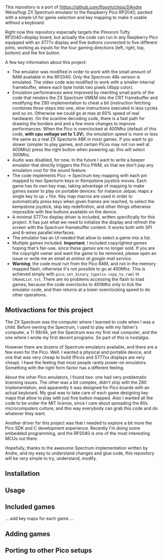 This repository is a port of [https://github.com/floooh/chips/](Andre Weissflog) ZX Spectrum emulator to the Raspberry Pico RP2040, packed with a simple UI for game selection and key mapping to make it usable without a keyboard.

Right now this repository especially targets the Pimoroni Tufty RP2040+display board, but actually the code can run in any Raspberry Pico equipped with an ST77x display and five buttons connected to five different pints, working as inputs for the four gaming directions (left, right, top, bottom) and the fire button.

A few key information about this project:

* The emulator was modified in order to work with the small amount of RAM available in the RP2040. Only the Spectrum 48k version is emulated. The video code was modified to work with a smaller internal framebuffer, where each byte holds two pixels (4bpp color).
* Emulation performances were improved by rewriting small parts of the code that renders the ZX Spectrum VMEM into the CRT framebuffer and modifying the Z80 implementation to cheat a bit (instruction fetching combines three steps into one, slow instructions executed in less cycles and so on. Otherwise we could go at max at 60% speed of real hardware). On the scanline decoding code, there is a fast path for drawing the borders and and a few more changes to improve performances. When the Pico is overclocked at 400Mhz (default of this code, **with cpu voltage set to 1.3V**), the emulation speed is more or less the same as a real ZX Specturm 48K in most games. If you want to go slower (simpler to play games, and certain Picos may not run well at 400Mhz) press the right button when powering up: this will select 300Mhz.
* Audio was disabled, for now. In the future I want to write a beeper emulator that directly triggers the Pico PWM, so that we don't pay any emulation cost for the sound feature.
* The code implements Pico -> Spectrum key mapping with each pin mapped to two Specturm keys or Kempstone joystick moves. Each game has its own key map, taking advantage of mapping to make games easier to play on portable devices: for instance Jetpac maps a single key to up + fire. Key map macros are used in order to automatically press keys when given frames are reached, to select the kempstone joystick, skip key redefinition, and other things otherwise impossible with few buttons available on the device.
* A minimal ST77xx display driver is included, written specifically for this project. It has just what we need to initialize the display and refresh the screen with the Spectrum framebuffer content. It works both with SPI and 8-wires parallel interfaces.
* The emulator has an UI needed that allow to select a game into a list.
* Multiple games included. **Important**, I included copyrighted games hoping that's fair-use, since these games are no longer sold. If you are the copyright owner and want the game to be removed, please open an issue or write me an email at *antirez at google mail service*.
* **Warning**: the code must run from the Pico RAM, and not in the memory mapped flash, otherwise it's not possible to go at 400Mhz. This is achieved simply with `pico_set_binary_type(zx copy_to_ram)` in `CMakeList.txt`. There are no problems accessing the flash to load games, because the code overclocks to 400Mhz only to tick the emulator code, and then returns at a lower overclocking speed to do other operations.

## Motivactions for this project

The ZX Spectrum was the computer where I learned to code when I was a child. Before owning the Spectrum, I used to play with my father's computer, a TI 99/4A, yet the Spectrum was my first real computer, and the one where I wrote my first decent programs. So part of this is nostalgia.

However there are dozens of Spectrum emulators available, and there are a few even for the Pico. Well: I wanted a physical and portable device, and one that was very cheap to build (Picos and ST77xx displays are very cheap). I have the feeling that most people rarely power-on emulators. Something with the right form factor has a different feeling.

About the other Pico emulators, I found two: one had very problematic licensing issues. The other was a bit complex, didn't ship with the Z80 implementation, and apparently it was designed for Pico boards with an actual keyboard. My goal was to take care of each game designing key maps that allow to play with just five button mapped. Also I wanted all the code to be under the MIT license, since I care about spreading the 80s microcomputers culture, and this way everybody can grab this code and do whatever they want.

Another driver for this project was that I needed to explore a bit more the Pico SDK and C development experience. Recently I'm doing some embedded programming, and the RP2040 is one of the most interesting MCUs out there.

Hopefully, thanks to the awesome Spectrum implementation written by Andre, and my easy to understand changes and glue code, this repository will be very simple to try, understand, modify.

## Installation

## Usage

## Included games

... add key maps for each game ...

## Adding games

## Porting to other Pico setups
